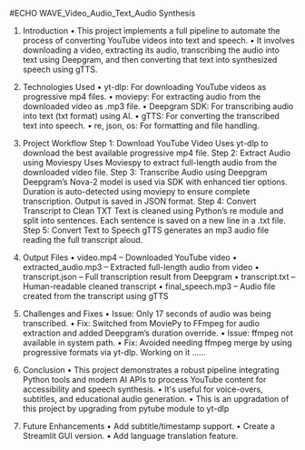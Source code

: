 #ECHO WAVE_Video_Audio_Text_Audio Synthesis 
 
1. Introduction
•	This project implements a full pipeline to automate the process of converting YouTube videos into text and speech.
•	It involves downloading a video, extracting its audio, transcribing the audio into text using Deepgram, and then converting that text into synthesized speech using gTTS.

2. Technologies Used
• yt-dlp: For downloading YouTube videos as progressive mp4 files.
• moviepy: For extracting audio from the downloaded video as .mp3 file.
• Deepgram SDK: For transcribing audio into text (txt format) using AI.
• gTTS: For converting the transcribed text into speech.
• re, json, os: For formatting and file handling.

3. Project Workflow
Step 1: Download YouTube Video
Uses yt-dlp to download the best available progressive mp4 file.
Step 2: Extract Audio using Moviespy
Uses Moviespy to extract full-length audio from the downloaded video file.
Step 3: Transcribe Audio using Deepgram
Deepgram’s Nova-2 model is used via SDK with enhanced tier options.
 Duration is auto-detected using moviepy to ensure complete transcription.
 Output is saved in JSON format.
Step 4: Convert Transcript to Clean TXT
Text is cleaned using Python’s re module and split into sentences.
Each sentence is saved on a new line in a .txt file.
Step 5: Convert Text to Speech
gTTS generates an mp3 audio file reading the full transcript aloud.

4. Output Files
• video.mp4 – Downloaded YouTube video
• extracted_audio.mp3 – Extracted full-length audio from video
• transcript.json – Full transcription result from Deepgram
• transcript.txt – Human-readable cleaned transcript
• final_speech.mp3 – Audio file created from the transcript using gTTS

5. Challenges and Fixes
• Issue: Only 17 seconds of audio was being transcribed.
• Fix: Switched from MoviePy to FFmpeg for audio extraction and added Deepgram’s duration override.
• Issue: ffmpeg not available in system path.
• Fix: Avoided needing ffmpeg merge by using progressive formats via yt-dlp.
Working on it ……

6. Conclusion
•	This project demonstrates a robust pipeline integrating Python tools and modern AI APIs to process YouTube content for accessibility and speech synthesis.
•	It's useful for voice-overs, subtitles, and educational audio generation.
•	This is an upgradation of this project by upgrading from pytube module to yt-dlp

7. Future Enhancements
• Add subtitle/timestamp support.
• Create a Streamlit GUI version.
• Add language translation feature.
